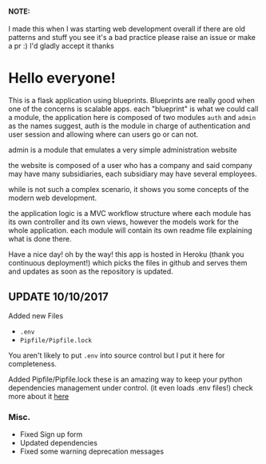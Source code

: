 #### NOTE:
I made this when I was starting web development overall if there are old patterns and stuff you see it's a bad practice please raise an issue or make a pr :) I'd gladly accept it thanks

# Hello everyone!
This is a flask application using blueprints.
Blueprints are really good when one of the concerns is scalable apps.
each "blueprint" is what we could call a module, the application here is composed of two modules
`auth` and `admin` as the names suggest, auth is the module in charge of authentication and user session and allowing
where can users go or can not.

admin is a module that emulates a very simple administration website

the website is composed of a user who has a company and said company may have many subsidiaries, each subsidiary may have several employees.

while is not such a complex scenario, it shows you some concepts of the modern web development.

the application logic is a MVC workflow structure
where each module has its own controller and its own views, however the models work for the whole application.
each module will contain its own readme file explaining what is done there.

Have a nice day! oh by the way! this app is hosted in Heroku (thank you continuous deployment!)
which picks the files in github and serves them and updates as soon as the repository is updated.


## UPDATE 10/10/2017
Added new Files
- `.env`
- `Pipfile/Pipfile.lock`

You aren't likely to put `.env` into source control but I put it here for completeness.

Added Pipfile/Pipfile.lock these is an amazing way to keep your python dependencies management under control.
(it even loads .env files!) check more about it [here](https://github.com/kennethreitz/pipenv)
### Misc.
- Fixed Sign up form
- Updated dependencies
- Fixed some warning deprecation messages
